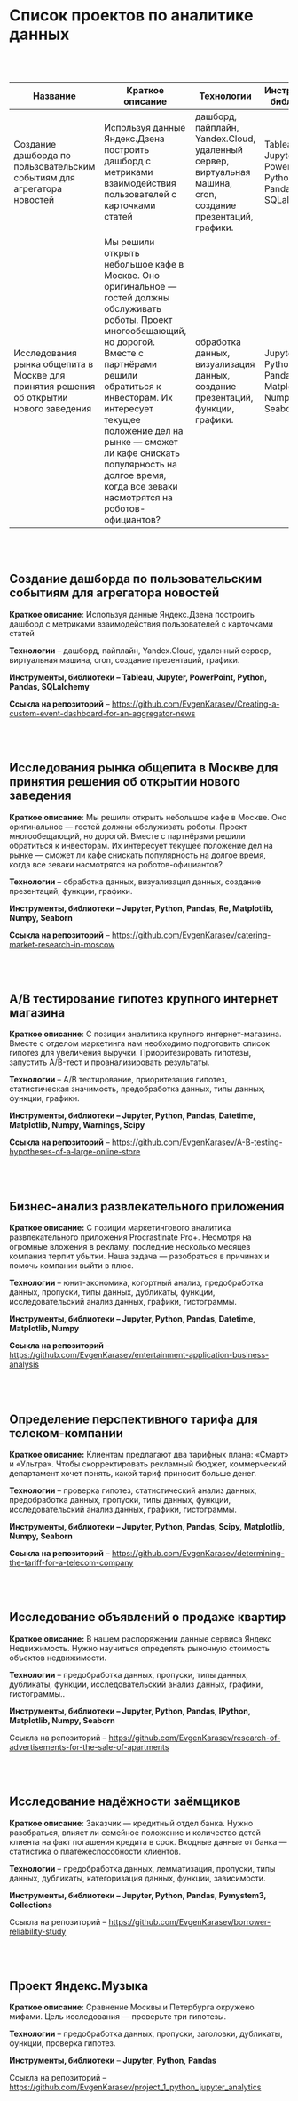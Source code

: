 # Список проектов по аналитике данных

<br>
<br>

| Название | Краткое описание | Технологии | Инструменты, библиотеки | Ссыкла на репозиторий |
 --- | --- | --- |--- | --- 
Создание дашборда по пользовательским событиям для агрегатора новостей     | Используя данные Яндекс.Дзена построить дашборд с метриками взаимодействия пользователей с карточками статей | дашборд, пайплайн, Yandex.Cloud, удаленный сервер, виртуальная машина, cron, создание презентаций, графики. | Tableau, Jupyter, PowerPoint, Python, Pandas, SQLalchemy | [Ссылка](https://github.com/EvgenKarasev/Creating-a-custom-event-dashboard-for-an-aggregator-news)
Исследования рынка общепита в Москве для принятия решения об открытии нового заведения | Мы решили открыть небольшое кафе в Москве. Оно оригинальное — гостей должны обслуживать роботы. Проект многообещающий, но дорогой. Вместе с партнёрами решили обратиться к инвесторам. Их интересует текущее положение дел на рынке — сможет ли кафе снискать популярность на долгое время, когда все зеваки насмотрятся на роботов-официантов? | обработка данных, визуализация данных, создание презентаций, функции, графики. | Jupyter, Python, Pandas, Re, Matplotlib, Numpy, Seaborn | [Ссылка](https://github.com/EvgenKarasev/catering-market-research-in-moscow)



<br>
<br>

## Создание дашборда по пользовательским событиям для агрегатора новостей

**Краткое описание**: Используя данные Яндекс.Дзена построить дашборд с метриками взаимодействия пользователей с карточками статей

**Технологии** – дашборд, пайплайн, Yandex.Cloud, удаленный сервер, виртуальная машина, cron, создание презентаций, графики.

**Инструменты, библиотеки – Tableau, Jupyter, PowerPoint, Python, Pandas, SQLalchemy**

**Ссыкла на репозиторий** – https://github.com/EvgenKarasev/Creating-a-custom-event-dashboard-for-an-aggregator-news


<br>
<br>

## Исследования рынка общепита в Москве для принятия решения об открытии нового заведения

**Краткое описание**: Мы решили открыть небольшое кафе в Москве. Оно оригинальное — гостей должны обслуживать роботы. Проект многообещающий, но дорогой. Вместе с партнёрами решили обратиться к инвесторам. Их интересует текущее положение дел на рынке — сможет ли кафе снискать популярность на долгое время, когда все зеваки насмотрятся на роботов-официантов?

**Технологии** – обработка данных, визуализация данных, создание презентаций, функции, графики.

**Инструменты, библиотеки – Jupyter, Python, Pandas, Re, Matplotlib, Numpy, Seaborn**

**Ссыкла на репозиторий** – https://github.com/EvgenKarasev/catering-market-research-in-moscow


<br>
<br>

## A/B тестирование гипотез крупного интернет магазина

**Краткое описание**: С позиции аналитика крупного интернет-магазина. Вместе с отделом маркетинга нам необходимо подготовить список гипотез для увеличения выручки.
Приоритезировать гипотезы, запустить A/B-тест и проанализировать результаты.

**Технологии** – A/B тестирование, приоритезация гипотез, статистическая значимость, предобработка данных, типы данных, функции, графики.

**Инструменты, библиотеки – Jupyter, Python, Pandas, Datetime, Matplotlib, Numpy, Warnings, Scipy**

**Ссыкла на репозиторий** – https://github.com/EvgenKarasev/A-B-testing-hypotheses-of-a-large-online-store


<br>
<br>

## Бизнес-анализ развлекательного приложения

**Краткое описание:** С позиции маркетингового аналитика развлекательного приложения Procrastinate Pro+. Несмотря на огромные вложения в рекламу, последние несколько месяцев компания терпит убытки. Наша задача — разобраться в причинах и помочь компании выйти в плюс.

**Технологии** – юнит-экономика, когортный анализ, предобработка данных, пропуски, типы данных, дубликаты, функции, исследовательский анализ данных, графики, гистограммы.

**Инструменты, библиотеки – Jupyter, Python, Pandas, Datetime, Matplotlib, Numpy**

**Ссыкла на репозиторий** – https://github.com/EvgenKarasev/entertainment-application-business-analysis


<br>
<br>

## Определение перспективного тарифа для телеком-компании

**Краткое описание:** Клиентам предлагают два тарифных плана: «Смарт» и «Ультра». Чтобы скорректировать рекламный бюджет, коммерческий департамент хочет понять, какой тариф приносит больше денег.

**Технологии** – проверка гипотез, статистический анализ данных, предобработка данных, пропуски, типы данных, функции, исследовательский анализ данных, графики, гистограммы.

**Инструменты, библиотеки – Jupyter, Python, Pandas, Scipy, Matplotlib, Numpy, Seaborn**

**Ссыкла на репозиторий** – https://github.com/EvgenKarasev/determining-the-tariff-for-a-telecom-company


<br>
<br>

## Исследование объявлений о продаже квартир

**Краткое описание:** В нашем распоряжении данные сервиса Яндекс Недвижимость. Нужно научиться определять рыночную стоимость объектов недвижимости.

**Технологии** – предобработка данных, пропуски, типы данных, дубликаты, функции, исследовательский анализ данных, графики, гистограммы..

**Инструменты, библиотеки – Jupyter, Python, Pandas, IPython, Matplotlib, Numpy, Seaborn**

Ссыкла на репозиторий – https://github.com/EvgenKarasev/research-of-advertisements-for-the-sale-of-apartments

<br>
<br>

## Исследование надёжности заёмщиков

**Краткое описание**: Заказчик — кредитный отдел банка. Нужно разобраться, влияет ли семейное положение и количество детей клиента на факт погашения кредита в срок. Входные данные от банка — статистика о платёжеспособности клиентов.

**Технологии** – предобработка данных, лемматизация, пропуски, типы данных, дубликаты, категоризация данных, функции, зависимости.

**Инструменты, библиотеки – Jupyter, Python, Pandas, Pymystem3, Collections**

Ссыкла на репозиторий – https://github.com/EvgenKarasev/borrower-reliability-study

<br>
<br>

## Проект Яндекс.Музыка

**Краткое описание**: Сравнение Москвы и Петербурга окружено мифами. Цель исследования — проверьте три гипотезы.

**Технологии** – предобработка данных, пропуски, заголовки, дубликаты, функции, проверка гипотез.

**Инструменты, библиотеки** – **Jupyter**, **Python**, **Pandas**

Ссыкла на репозиторий – https://github.com/EvgenKarasev/project_1_python_jupyter_analytics
